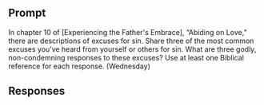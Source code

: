 ---
---

## Prompt

In chapter 10 of [Experiencing the Father's Embrace], “Abiding on Love,” there are descriptions of excuses for sin. Share three of the most common excuses you’ve heard from yourself or others for sin. What are three godly, non-condemning responses to these excuses? Use at least one Biblical reference for each response. (Wednesday)

[Experiencing the Father’s Embrace]: https://read.amazon.com/?asin=B0051GN8XO

## Responses

